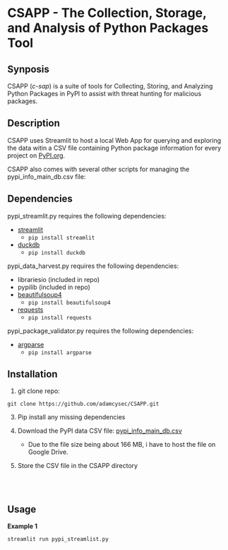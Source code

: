 # CSAPP - The Collection, Storage, and Analysis of Python Packages Tool

## Synposis

CSAPP (*c-sap*) is a suite of tools for Collecting, Storing, and Analyzing Python Packages in PyPI to assist with threat hunting for malicious packages. 

## Description

CSAPP uses Streamlit to host a local Web App for querying and exploring the data witin a CSV file containing Python package information for every project on [PyPI.org](https://pypi.org/).

CSAPP also comes with several other scripts for managing the pypi_info_main_db.csv file:


## Dependencies
pypi_streamlit.py requires the following dependencies:
- [streamlit](https://pypi.org/project/streamlit/)
  - `pip install streamlit` 
- [duckdb](https://pypi.org/project/duckdb/)
  - `pip install duckdb` 

pypi_data_harvest.py requires the following dependencies:
- librariesio (included in repo)
- pypilib (included in repo)
- [beautifulsoup4](https://pypi.org/project/beautifulsoup4/)
  - `pip install beautifulsoup4`
- [requests](https://pypi.org/project/requests/)
  - `pip install requests`

pypi_package_validator.py requires the following dependencies:
- [argparse](https://pypi.org/project/argparse/)
  - `pip install argparse`

## Installation

1. git clone repo:
   
`git clone https://github.com/adamcysec/CSAPP.git`

3. Pip install any missing dependencies 

4. Download the PyPI data CSV file: [pypi_info_main_db.csv](https://drive.google.com/file/d/1KXrtPr2qzZ91F6DLiPbZEwpIV0S6eGjR)
   - Due to the file size being about 166 MB, i have to host the file on Google Drive.

5. Store the CSV file in the CSAPP directory 


<br/>
<br/>

## Usage

**Example 1**

`streamlit run pypi_streamlist.py`
